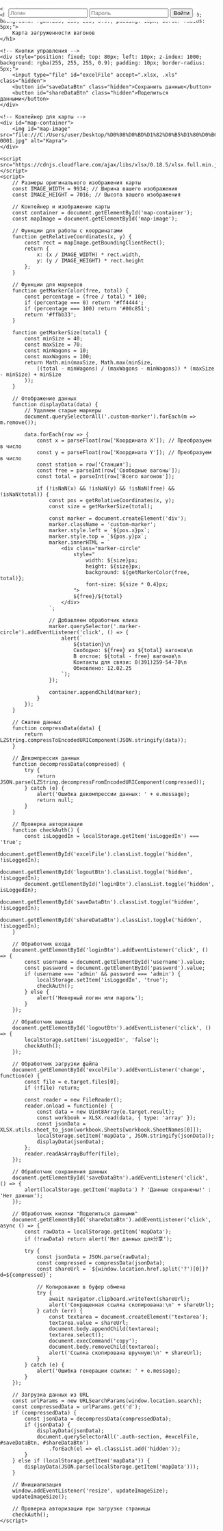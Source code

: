 <!DOCTYPE html>
<html lang="ru">
<head>
    <meta charset="UTF-8">
    <meta name="viewport" content="width=device-width, initial-scale=1.0">
    <title>Карта загруженности вагонов</title>
    <link rel="stylesheet" href="https://unpkg.com/leaflet.markercluster/dist/MarkerCluster.css" />
    <link rel="stylesheet" href="https://unpkg.com/leaflet.markercluster/dist/MarkerCluster.Default.css" />
    <script src="https://cdn.jsdelivr.net/npm/lz-string@1.4.4/libs/lz-string.min.js"></script>
    <style>
        /* Основные стили */
        body, html {
            margin: 0;
            padding: 0;
            overflow: hidden;
            font-family: Arial, sans-serif;
        }
        #map-container {
            position: relative;
            width: 100vw;
            height: 100vh;
            overflow: auto;
        }
        #map-image {
            display: block;
            width: 9934px; /* Оригинальная ширина изображения */
            height: 7016px; /* Оригинальная высота изображения */
        }
        .custom-marker {
            position: absolute;
            transform: translate(-50%, -50%);
        }
        .marker-circle {
            border-radius: 50%;
            display: flex;
            align-items: center;
            justify-content: center;
            color: black;
            font-weight: bold;
            font-family: Arial;
            box-shadow: 0 2px 5px rgba(0,0,0,0.3);
            cursor: pointer;
        }
        .auth-section {
            position: fixed;
            top: 10px;
            left: 10px;
            background: rgba(255, 255, 255, 0.9);
            padding: 10px;
            border-radius: 5px;
            z-index: 1000;
        }
        .hidden {
            display: none;
        }
    </style>
</head>
<body>
    <!-- Секция авторизации -->
    <div class="auth-section">
        <input type="text" id="username" placeholder="Логин">
        <input type="password" id="password" placeholder="Пароль">
        <button id="loginBtn">Войти</button>
        <button id="logoutBtn" class="hidden">Выйти</button>
    </div>

    <!-- Заголовок -->
    <h1 style="position: fixed; top: 10px; left: 300px; z-index: 1000; background: rgba(255, 255, 255, 0.9); padding: 10px; border-radius: 5px;">
        Карта загруженности вагонов
    </h1>

    <!-- Кнопки управления -->
    <div style="position: fixed; top: 80px; left: 10px; z-index: 1000; background: rgba(255, 255, 255, 0.9); padding: 10px; border-radius: 5px;">
        <input type="file" id="excelFile" accept=".xlsx, .xls" class="hidden">
        <button id="saveDataBtn" class="hidden">Сохранить данные</button>
        <button id="shareDataBtn" class="hidden">Поделиться данными</button>
    </div>

    <!-- Контейнер для карты -->
    <div id="map-container">
        <img id="map-image" src="file:///C:/Users/user/Desktop/%D0%98%D0%BD%D1%82%D0%B5%D1%80%D0%B0%D0%BA%D1%82%D0%B8%D0%B2%D0%BD%D0%B0%D1%8F%20%D0%BA%D0%B0%D1%80%D1%82%D0%B0/krasnoyarskaya_page-0001.jpg" alt="Карта">
    </div>

    <script src="https://cdnjs.cloudflare.com/ajax/libs/xlsx/0.18.5/xlsx.full.min.js"></script>
    <script>
        // Размеры оригинального изображения карты
        const IMAGE_WIDTH = 9934; // Ширина вашего изображения
        const IMAGE_HEIGHT = 7016; // Высота вашего изображения

        // Контейнер и изображение карты
        const container = document.getElementById('map-container');
        const mapImage = document.getElementById('map-image');

        // Функции для работы с координатами
        function getRelativeCoordinates(x, y) {
            const rect = mapImage.getBoundingClientRect();
            return {
                x: (x / IMAGE_WIDTH) * rect.width,
                y: (y / IMAGE_HEIGHT) * rect.height
            };
        }

        // Функции для маркеров
        function getMarkerColor(free, total) {
            const percentage = (free / total) * 100;
            if (percentage === 0) return '#ff4444';
            if (percentage === 100) return '#00c851';
            return '#ffbb33';
        }

        function getMarkerSize(total) {
            const minSize = 40;
            const maxSize = 70;
            const minWagons = 10;
            const maxWagons = 100;
            return Math.min(maxSize, Math.max(minSize, 
                ((total - minWagons) / (maxWagons - minWagons)) * (maxSize - minSize) + minSize
            ));
        }

        // Отображение данных
        function displayData(data) {
            // Удаляем старые маркеры
            document.querySelectorAll('.custom-marker').forEach(m => m.remove());

            data.forEach(row => {
                const x = parseFloat(row['Координата X']); // Преобразуем в число
                const y = parseFloat(row['Координата Y']); // Преобразуем в число
                const station = row['Станция'];
                const free = parseInt(row['Свободные вагоны']);
                const total = parseInt(row['Всего вагонов']);

                if (!isNaN(x) && !isNaN(y) && !isNaN(free) && !isNaN(total)) {
                    const pos = getRelativeCoordinates(x, y);
                    const size = getMarkerSize(total);

                    const marker = document.createElement('div');
                    marker.className = 'custom-marker';
                    marker.style.left = `${pos.x}px`;
                    marker.style.top = `${pos.y}px`;
                    marker.innerHTML = `
                        <div class="marker-circle" 
                            style="
                                width: ${size}px;
                                height: ${size}px;
                                background: ${getMarkerColor(free, total)};
                                font-size: ${size * 0.4}px;
                            ">
                            ${free}/${total}
                        </div>
                    `;

                    // Добавляем обработчик клика
                    marker.querySelector('.marker-circle').addEventListener('click', () => {
                        alert(`
                            ${station}\n
                            Свободно: ${free} из ${total} вагонов\n
                            В отстое: ${total - free} вагонов\n
                            Контакты для связи: 8(391)259-54-70\n
                            Обновлено: 12.02.25
                        `);
                    });

                    container.appendChild(marker);
                }
            });
        }

        // Сжатие данных
        function compressData(data) {
            return LZString.compressToEncodedURIComponent(JSON.stringify(data));
        }

        // Декомпрессия данных
        function decompressData(compressed) {
            try {
                return JSON.parse(LZString.decompressFromEncodedURIComponent(compressed));
            } catch (e) {
                alert('Ошибка декомпрессии данных: ' + e.message);
                return null;
            }
        }

        // Проверка авторизации
        function checkAuth() {
            const isLoggedIn = localStorage.getItem('isLoggedIn') === 'true';
            document.getElementById('excelFile').classList.toggle('hidden', !isLoggedIn);
            document.getElementById('logoutBtn').classList.toggle('hidden', !isLoggedIn);
            document.getElementById('loginBtn').classList.toggle('hidden', isLoggedIn);
            document.getElementById('saveDataBtn').classList.toggle('hidden', !isLoggedIn);
            document.getElementById('shareDataBtn').classList.toggle('hidden', !isLoggedIn);
        }

        // Обработчик входа
        document.getElementById('loginBtn').addEventListener('click', () => {
            const username = document.getElementById('username').value;
            const password = document.getElementById('password').value;
            if (username === 'admin' && password === 'admin') {
                localStorage.setItem('isLoggedIn', 'true');
                checkAuth();
            } else {
                alert('Неверный логин или пароль');
            }
        });

        // Обработчик выхода
        document.getElementById('logoutBtn').addEventListener('click', () => {
            localStorage.setItem('isLoggedIn', 'false');
            checkAuth();
        });

        // Обработчик загрузки файла
        document.getElementById('excelFile').addEventListener('change', function(e) {
            const file = e.target.files[0];
            if (!file) return;

            const reader = new FileReader();
            reader.onload = function(e) {
                const data = new Uint8Array(e.target.result);
                const workbook = XLSX.read(data, { type: 'array' });
                const jsonData = XLSX.utils.sheet_to_json(workbook.Sheets[workbook.SheetNames[0]]);
                localStorage.setItem('mapData', JSON.stringify(jsonData));
                displayData(jsonData);
            };
            reader.readAsArrayBuffer(file);
        });

        // Обработчик сохранения данных
        document.getElementById('saveDataBtn').addEventListener('click', () => {
            alert(localStorage.getItem('mapData') ? 'Данные сохранены!' : 'Нет данных');
        });

        // Обработчик кнопки "Поделиться данными"
        document.getElementById('shareDataBtn').addEventListener('click', async () => {
            const rawData = localStorage.getItem('mapData');
            if (!rawData) return alert('Нет данных для分享');

            try {
                const jsonData = JSON.parse(rawData);
                const compressed = compressData(jsonData);
                const shareUrl = `${window.location.href.split('?')[0]}?d=${compressed}`;

                // Копирование в буфер обмена
                try {
                    await navigator.clipboard.writeText(shareUrl);
                    alert('Сокращенная ссылка скопирована:\n' + shareUrl);
                } catch (err) {
                    const textarea = document.createElement('textarea');
                    textarea.value = shareUrl;
                    document.body.appendChild(textarea);
                    textarea.select();
                    document.execCommand('copy');
                    document.body.removeChild(textarea);
                    alert('Ссылка скопирована вручную:\n' + shareUrl);
                }
            } catch (e) {
                alert('Ошибка генерации ссылки: ' + e.message);
            }
        });

        // Загрузка данных из URL
        const urlParams = new URLSearchParams(window.location.search);
        const compressedData = urlParams.get('d');
        if (compressedData) {
            const jsonData = decompressData(compressedData);
            if (jsonData) {
                displayData(jsonData);
                document.querySelectorAll('.auth-section, #excelFile, #saveDataBtn, #shareDataBtn')
                    .forEach(el => el.classList.add('hidden'));
            }
        } else if (localStorage.getItem('mapData')) {
            displayData(JSON.parse(localStorage.getItem('mapData')));
        }

        // Инициализация
        window.addEventListener('resize', updateImageSize);
        updateImageSize();

        // Проверка авторизации при загрузке страницы
        checkAuth();
    </script>
</body>
</html>
